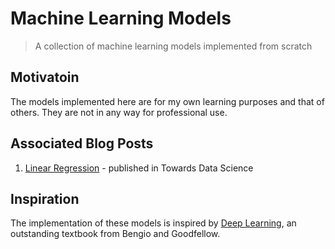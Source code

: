 # Machine Learning Models
> A collection of machine learning models implemented from scratch

## Motivatoin
The models implemented here are for my own learning purposes and that of others. They are not in any way for professional use.

## Associated Blog Posts
1. [Linear Regression](https://towardsdatascience.com/linear-regression-from-scratch-977cd3a1db16) - published in Towards Data Science

## Inspiration
The implementation of these models is inspired by [Deep Learning](https://www.deeplearningbook.org/), an outstanding textbook from Bengio and Goodfellow.
